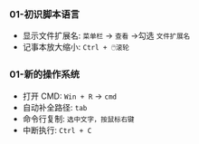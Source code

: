 ### 01-初识脚本语言

- 显示文件扩展名: `菜单栏` -> `查看` ->勾选 `文件扩展名`
- 记事本放大缩小: `Ctrl + 🖱️滚轮`

### 01-新的操作系统

- 打开 CMD: `Win + R` -> `cmd`
- 自动补全路径: `tab`
- 命令行复制: `选中文字，按鼠标右键`
- 中断执行: `Ctrl + C`
